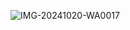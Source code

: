 ![IMG-20241020-WA0017](https://github.com/user-attachments/assets/6aae2692-66a2-4a5c-9689-60cd43532e05)
